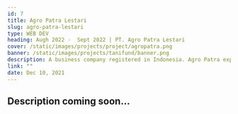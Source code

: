 ```yaml
---
id: 7
title: Agro Patra Lestari
slug: agro-patra-lestari
type: WEB DEV
heading: Augh 2022 -  Sept 2022 | PT. Agro Patra Lestari
cover: /static/images/projects/project/agropatra.png
banner: /static/images/projects/tanifund/banner.png
description: A business company registered in Indonesia. Agro Patra export the best quality of coconut sugar at a reasonable price to their customer around the world.
link: ""
date: Dec 10, 2021
---
```


## Description coming soon...
